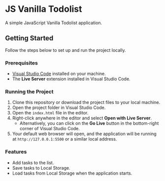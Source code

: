 # JS Vanilla Todolist

A simple JavaScript Vanilla Todolist application.

## Getting Started

Follow the steps below to set up and run the project locally.

### Prerequisites

- [Visual Studio Code](https://code.visualstudio.com/) installed on your machine.
- The **Live Server** extension installed in Visual Studio Code.

### Running the Project

1. Clone this repository or download the project files to your local machine.
2. Open the project folder in Visual Studio Code.
3. Open the `index.html` file in the editor.
4. Right-click anywhere in the editor and select **Open with Live Server**.
   - Alternatively, you can click on the **Go Live** button in the bottom-right corner of Visual Studio Code.
5. Your default web browser will open, and the application will be running at `http://127.0.0.1:5500` or a similar local address.

### Features

- Add tasks to the list.
- Save tasks to Local Storage.
- Load tasks from Local Storage when the application starts.
